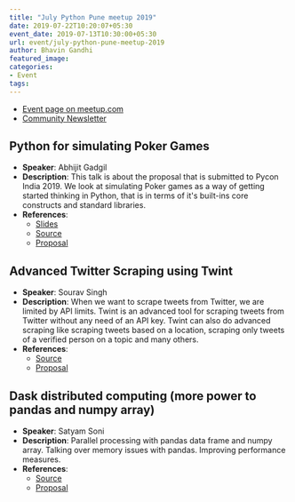 ```yaml
---
title: "July Python Pune meetup 2019"
date: 2019-07-22T10:20:07+05:30
event_date: 2019-07-13T10:30:00+05:30
url: event/july-python-pune-meetup-2019
author: Bhavin Gandhi
featured_image:
categories:
- Event
tags:
---
```


  * [Event page on meetup.com](https://www.meetup.com/PythonPune/events/262769950/)
  * [Community Newsletter](./community_news.md)

## Python for simulating Poker Games
  * **Speaker**: Abhijit Gadgil
  * **Description**: This talk is about the proposal that is submitted
    to Pycon India 2019. We look at simulating Poker games as a way of
    getting started thinking in Python, that is in terms of it's
    built-ins core constructs and standard libraries.
  * **References**:
    * [Slides](https://gabhijit.github.io/slides/pycon2019-poker/)
	* [Source](https://github.com/gabhijit/pycon/tree/master/2019/poker)
	* [Proposal](https://github.com/pythonpune/meetup-talks/issues/22)

## Advanced Twitter Scraping using Twint
  * **Speaker**: Sourav Singh
  * **Description**: When we want to scrape tweets from Twitter, we
    are limited by API limits. Twint is an advanced tool for scraping
    tweets from Twitter without any need of an API key. Twint can also
    do advanced scraping like scraping tweets based on a location,
    scraping only tweets of a verified person on a topic and many
    others.
  * **References**:
    * [Source](https://github.com/twintproject/twint)
    * [Proposal](https://github.com/pythonpune/meetup-talks/issues/23)

## Dask distributed computing (more power to pandas and numpy array)
  * **Speaker**: Satyam Soni
  * **Description**: Parallel processing with pandas data frame and
    numpy array. Talking over memory issues with pandas. Improving
    performance measures.
  * **References**:
    * [Source](https://github.com/satyamsoni2211/dask-tutorial-pycon-2018)
    * [Proposal](https://github.com/pythonpune/meetup-talks/issues/26)
